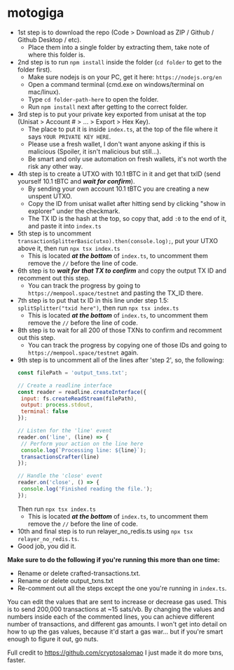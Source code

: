 # motogiga
 
- 1st step is to download the repo (Code > Download as ZIP / Github / Github Desktop / etc).
  - Place them into a single folder by extracting them, take note of where this folder is.
- 2nd step is to run `npm install` inside the folder (`cd folder` to get to the folder first).
  - Make sure nodejs is on your PC, get it here: `https://nodejs.org/en`
  - Open a command terminal (cmd.exe on windows/terminal on mac/linux).
  - Type `cd folder-path-here` to open the folder.
  - Run `npm install` next after getting to the correct folder. 
- 3rd step is to put your private key exported from unisat at the top (Unisat > Account # > ... > Export > Hex Key).
  - The place to put it is inside `index.ts`, at the top of the file where it says `YOUR PRIVATE KEY HERE`. 
  - Please use a fresh wallet, I don't want anyone asking if this is malicious (Spoiler, it isn't malicious but still...).
  - Be smart and only use automation on fresh wallets, it's not worth the risk any other way.
- 4th step is to create a UTXO with 10.1 tBTC in it and get that txID (send yourself 10.1 tBTC and ***wait for confirm***).
  - By sending your own account 10.1 tBTC you are creating a new unspent UTXO.
  - Copy the ID from unisat wallet after hitting send by clicking "show in explorer" under the checkmark.
  - The TX ID is the hash at the top, so copy that, add `:0` to the end of it, and paste it into `index.ts`
- 5th step is to uncomment `transactionSplitterBasic(utxo).then(console.log);`, put your UTXO above it, then run `npx tsx index.ts`
  - This is located ***at the bottom*** of `index.ts`, to uncomment them remove the `//` before the line of code. 
- 6th step is to ***wait for that TX to confirm*** and copy the output TX ID and recomment out this step.
  - You can track the progress by going to `https://mempool.space/testnet` and pasting the TX_ID there.
- 7th step is to put that tx ID in this line under step 1.5: `splitSplitter("txid here")`, then run `npx tsx index.ts`
  - This is located ***at the bottom*** of `index.ts`, to uncomment them remove the `//` before the line of code.
- 8th step is to wait for all 200 of those TXNs to confirm and recomment out this step.
  - You can track the progress by copying one of those IDs and going to `https://mempool.space/testnet` again.
- 9th step is to uncomment all of the lines after 'step 2', so, the following:
  ```js
  const filePath = 'output_txns.txt';
  
  // Create a readline interface
  const reader = readline.createInterface({
   input: fs.createReadStream(filePath),
   output: process.stdout,
   terminal: false
  });
  
  // Listen for the 'line' event
  reader.on('line', (line) => {
   // Perform your action on the line here
   console.log(`Processing line: ${line}`);
   transactionsCrafter(line)
  });
  
  // Handle the 'close' event
  reader.on('close', () => {
   console.log('Finished reading the file.');
  });
  ```
  Then run `npx tsx index.ts`
  - This is located ***at the bottom*** of `index.ts`, to uncomment them remove the `//` before the line of code.
- 10th and final step is to run relayer_no_redis.ts using `npx tsx relayer_no_redis.ts`.
- Good job, you did it.

**Make sure to do the following if you're running this more than one time:**
- Rename or delete crafted-transactions.txt.
- Rename or delete output_txns.txt
- Re-comment out all the steps except the one you're running in `index.ts`.

You can edit the values that are sent to increase or decrease gas used. This is to send 200,000 transactions at ~15 sats/vb.
By changing the values and numbers inside each of the commented lines, you can achieve different number of transactions, and different gas amounts.
I won't get into detail on how to up the gas values, because it'd start a gas war... but if you're smart enough to figure it out, go nuts.

Full credit to https://github.com/cryptosalomao
I just made it do more txns, faster.
